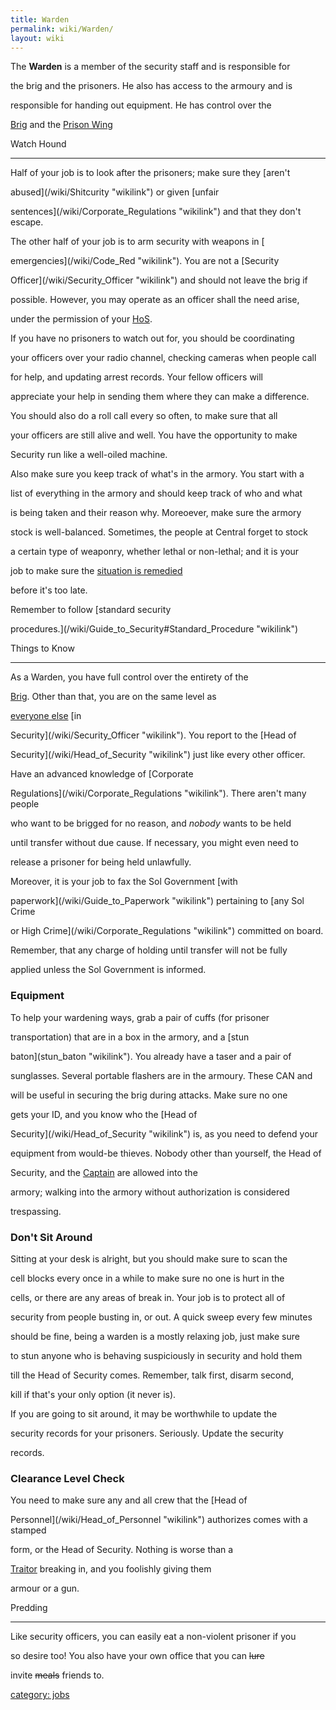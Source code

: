 ```yaml
---
title: Warden
permalink: wiki/Warden/
layout: wiki
---
```


The **Warden** is a member of the security staff and is responsible for
the brig and the prisoners. He also has access to the armoury and is
responsible for handing out equipment. He has control over the
[Brig](/wiki/Brig "wikilink") and the [Prison Wing](Prison_Wing "wikilink")

Watch Hound
-----------

Half of your job is to look after the prisoners; make sure they [aren't
abused](/wiki/Shitcurity "wikilink") or given [unfair
sentences](/wiki/Corporate_Regulations "wikilink") and that they don't escape.
The other half of your job is to arm security with weapons in [
emergencies](/wiki/Code_Red "wikilink"). You are not a [Security
Officer](/wiki/Security_Officer "wikilink") and should not leave the brig if
possible. However, you may operate as an officer shall the need arise,
under the permission of your [HoS](/wiki/Head_of_Security "wikilink").

If you have no prisoners to watch out for, you should be coordinating
your officers over your radio channel, checking cameras when people call
for help, and updating arrest records. Your fellow officers will
appreciate your help in sending them where they can make a difference.
You should also do a roll call every so often, to make sure that all
your officers are still alive and well. You have the opportunity to make
Security run like a well-oiled machine.

Also make sure you keep track of what's in the armory. You start with a
list of everything in the armory and should keep track of who and what
is being taken and their reason why. Moreoever, make sure the armory
stock is well-balanced. Sometimes, the people at Central forget to stock
a certain type of weaponry, whether lethal or non-lethal; and it is your
job to make sure the [situation is remedied](/wiki/Cargo_Crates "wikilink")
before it's too late.

Remember to follow [standard security
procedures.](/wiki/Guide_to_Security#Standard_Procedure "wikilink")

Things to Know
--------------

As a Warden, you have full control over the entirety of the
[Brig](/wiki/Brig "wikilink"). Other than that, you are on the same level as
[everyone else](/wiki/Detective "wikilink") [in
Security](/wiki/Security_Officer "wikilink"). You report to the [Head of
Security](/wiki/Head_of_Security "wikilink") just like every other officer.

Have an advanced knowledge of [Corporate
Regulations](/wiki/Corporate_Regulations "wikilink"). There aren't many people
who want to be brigged for no reason, and *nobody* wants to be held
until transfer without due cause. If necessary, you might even need to
release a prisoner for being held unlawfully.

Moreover, it is your job to fax the Sol Government [with
paperwork](/wiki/Guide_to_Paperwork "wikilink") pertaining to [any Sol Crime
or High Crime](/wiki/Corporate_Regulations "wikilink") committed on board.
Remember, that any charge of holding until transfer will not be fully
applied unless the Sol Government is informed.

### Equipment

To help your wardening ways, grab a pair of cuffs (for prisoner
transportation) that are in a box in the armory, and a [stun
baton](stun_baton "wikilink"). You already have a taser and a pair of
sunglasses. Several portable flashers are in the armoury. These CAN and
will be useful in securing the brig during attacks. Make sure no one
gets your ID, and you know who the [Head of
Security](/wiki/Head_of_Security "wikilink") is, as you need to defend your
equipment from would-be thieves. Nobody other than yourself, the Head of
Security, and the [Captain](/wiki/Captain "wikilink") are allowed into the
armory; walking into the armory without authorization is considered
trespassing.

### Don't Sit Around

Sitting at your desk is alright, but you should make sure to scan the
cell blocks every once in a while to make sure no one is hurt in the
cells, or there are any areas of break in. Your job is to protect all of
security from people busting in, or out. A quick sweep every few minutes
should be fine, being a warden is a mostly relaxing job, just make sure
to stun anyone who is behaving suspiciously in security and hold them
till the Head of Security comes. Remember, talk first, disarm second,
kill if that's your only option (it never is).

If you are going to sit around, it may be worthwhile to update the
security records for your prisoners. Seriously. Update the security
records.

### Clearance Level Check

You need to make sure any and all crew that the [Head of
Personnel](/wiki/Head_of_Personnel "wikilink") authorizes comes with a stamped
form, or the Head of Security. Nothing is worse than a
[Traitor](/wiki/Traitor "wikilink") breaking in, and you foolishly giving them
armour or a gun.

Predding
--------

Like security officers, you can easily eat a non-violent prisoner if you
so desire too! You also have your own office that you can <s>lure</s>
invite <s>meals</s> friends to.

[category: jobs](category:_jobs "wikilink")
